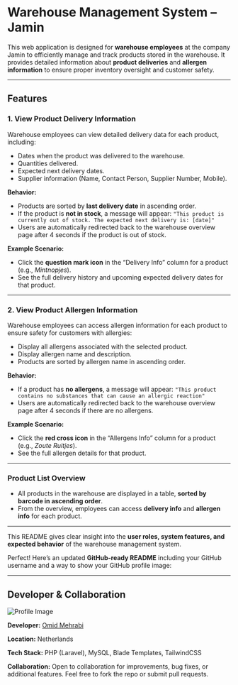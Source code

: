 # Warehouse Management System – Jamin

This web application is designed for **warehouse employees** at the company Jamin to efficiently manage and track products stored in the warehouse. It provides detailed information about **product deliveries** and **allergen information** to ensure proper inventory oversight and customer safety.

---

## Features

### 1. View Product Delivery Information

Warehouse employees can view detailed delivery data for each product, including:

* Dates when the product was delivered to the warehouse.
* Quantities delivered.
* Expected next delivery dates.
* Supplier information (Name, Contact Person, Supplier Number, Mobile).

**Behavior:**

* Products are sorted by **last delivery date** in ascending order.
* If the product is **not in stock**, a message will appear:
  `"This product is currently out of stock. The expected next delivery is: [date]"`
* Users are automatically redirected back to the warehouse overview page after 4 seconds if the product is out of stock.

**Example Scenario:**

* Click the **question mark icon** in the “Delivery Info” column for a product (e.g., *Mintnopjes*).
* See the full delivery history and upcoming expected delivery dates for that product.

---

### 2. View Product Allergen Information

Warehouse employees can access allergen information for each product to ensure safety for customers with allergies:

* Display all allergens associated with the selected product.
* Display allergen name and description.
* Products are sorted by allergen name in ascending order.

**Behavior:**

* If a product has **no allergens**, a message will appear:
  `"This product contains no substances that can cause an allergic reaction"`
* Users are automatically redirected back to the warehouse overview page after 4 seconds if there are no allergens.

**Example Scenario:**

* Click the **red cross icon** in the “Allergens Info” column for a product (e.g., *Zoute Ruitjes*).
* See the full allergen details for that product.

---

### Product List Overview

* All products in the warehouse are displayed in a table, **sorted by barcode in ascending order**.
* From the overview, employees can access **delivery info** and **allergen info** for each product.

---

This README gives clear insight into the **user roles, system features, and expected behavior** of the warehouse management system.




Perfect! Here’s an updated **GitHub-ready README** including your GitHub username and a way to show your GitHub profile image:

---

## Developer & Collaboration

![Profile Image](https://github.com/omid2831.png?size=100)

**Developer:** [Omid Mehrabi](https://github.com/omid2831)


**Location:** Netherlands

**Tech Stack:** PHP (Laravel), MySQL, Blade Templates, TailwindCSS

**Collaboration:** Open to collaboration for improvements, bug fixes, or additional features. Feel free to fork the repo or submit pull requests.



